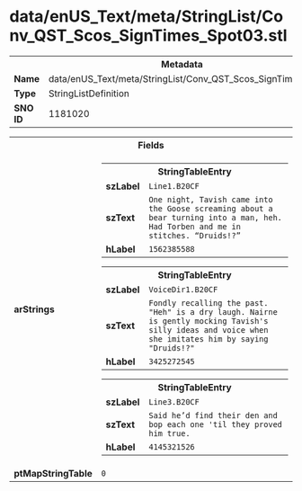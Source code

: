 <h1>data/enUS_Text/meta/StringList/Conv_QST_Scos_SignTimes_Spot03.stl</h1><table><tr><th colspan="100%">Metadata</th></tr><tr><td><b>Name</b></td><td>data/enUS_Text/meta/StringList/Conv_QST_Scos_SignTimes_Spot03.stl</td></tr><tr><td><b>Type</b></td><td>StringListDefinition</td></tr><tr><td><b>SNO ID</b></td><td>1181020</td></tr></table>

<table><tr><th colspan="100%">Fields</th></tr><tr><td><b>arStrings</b></td><td><table><tr><th colspan="100%">StringTableEntry</th></tr><tr><td><b>szLabel</b></td><td><code>Line1.B20CF</code></td></tr><tr><td><b>szText</b></td><td><code>One night, Tavish came into the Goose screaming about a bear turning into a man, heh. Had Torben and me in stitches. “Druids!?”</code></td></tr><tr><td><b>hLabel</b></td><td><code>1562385588</code></td></tr></table>


<table><tr><th colspan="100%">StringTableEntry</th></tr><tr><td><b>szLabel</b></td><td><code>VoiceDir1.B20CF</code></td></tr><tr><td><b>szText</b></td><td><code>Fondly recalling the past. "Heh" is a dry laugh. Nairne is gently mocking Tavish's silly ideas and voice when she imitates him by saying "Druids!?"</code></td></tr><tr><td><b>hLabel</b></td><td><code>3425272545</code></td></tr></table>


<table><tr><th colspan="100%">StringTableEntry</th></tr><tr><td><b>szLabel</b></td><td><code>Line3.B20CF</code></td></tr><tr><td><b>szText</b></td><td><code>Said he’d find their den and bop each one 'til they proved him true.</code></td></tr><tr><td><b>hLabel</b></td><td><code>4145321526</code></td></tr></table>


</td></tr><tr><td><b>ptMapStringTable</b></td><td><code>0</code></td></tr></table>

